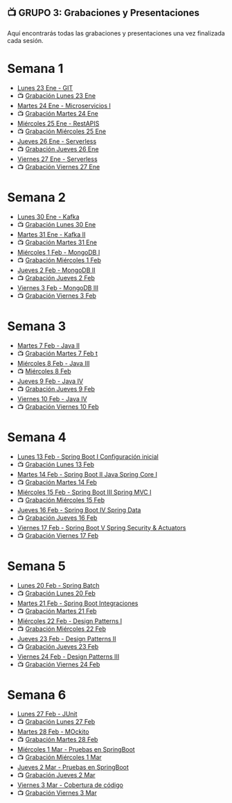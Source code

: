 ## 📺 GRUPO 3: Grabaciones y Presentaciones
Aquí encontrarás todas las grabaciones y presentaciones una vez finalizada cada sesión.

# Semana 1
- [Lunes 23 Ene - GIT]()
- 📺 [Grabación Lunes 23 Ene](https://drive.google.com/file/d/1fF-QH0jJfpCKe_JJ-62sAqUWvJZzy3Hq/view?usp=sharing)
- [Martes 24 Ene - Microservicios I]()
- 📺 [Grabación Martes 24 Ene]()
- [Miércoles 25 Ene - RestAPIS]()
- 📺 [Grabación Miércoles 25 Ene]()
- [Jueves 26 Ene - Serverless]()
- 📺 [Grabación Jueves 26 Ene]()
- [Viernes 27 Ene - Serverless]()
- 📺 [Grabación Viernes 27 Ene]()

# Semana 2
- [Lunes 30 Ene - Kafka]()
- 📺 [Grabación Lunes 30 Ene]()
- [Martes 31 Ene - Kafka II]()
- 📺 [Grabación Martes 31 Ene]()
- [Miércoles 1 Feb - MongoDB I]()
- 📺 [Grabación Miércoles 1 Feb]()
- [Jueves 2 Feb - MongoDB II]()
- 📺 [Grabación Jueves 2 Feb]()
- [Viernes 3 Feb - MongoDB III]()
- 📺 [Grabación Viernes 3 Feb]()

# Semana 3
- [Martes 7 Feb - Java II]()
- 📺 [Grabación Martes 7 Feb t]()
- [Miércoles 8 Feb - Java III]()
- 📺 [Miércoles 8 Feb]()
- [Jueves 9 Feb - Java IV]()
- 📺 [Grabación Jueves 9 Feb]()
-  [Viernes 10 Feb - Java IV]()
- 📺 [Grabación Viernes 10 Feb]()

# Semana 4
- [Lunes 13 Feb - Spring Boot I Configuración inicial]()
- 📺 [Grabación Lunes 13 Feb]()
- [Martes 14 Feb - Spring Boot II Java Spring Core I]()
- 📺 [Grabación Martes 14 Feb]()
- [Miércoles 15 Feb - Spring Boot III Spring MVC I]()
- 📺 [Grabación Miércoles 15 Feb]()
- [Jueves 16 Feb - Spring Boot IV Spring Data]()
- 📺 [Grabación Jueves 16 Feb]()
-  [Viernes 17 Feb - Spring Boot V Spring Security & Actuators]()
- 📺 [Grabación Viernes 17 Feb]()

# Semana 5
- [Lunes 20 Feb - Spring Batch]()
- 📺 [Grabación Lunes 20 Feb]()
- [Martes 21 Feb - Spring Boot Integraciones]()
- 📺 [Grabación Martes 21 Feb]()
- [Miércoles 22 Feb - Design Patterns I]()
- 📺 [Grabación Miércoles 22 Feb]()
- [Jueves 23 Feb - Design Patterns II]()
- 📺 [Grabación Jueves 23 Feb]()
-  [Viernes 24 Feb - Design Patterns III]()
- 📺 [Grabación Viernes 24 Feb]()

# Semana 6
- [Lunes 27 Feb - JUnit]()
- 📺 [Grabación Lunes 27 Feb]()
- [Martes 28 Feb - MOckito]()
- 📺 [Grabación Martes 28 Feb]()
- [Miércoles 1 Mar - Pruebas en SpringBoot]()
- 📺 [Grabación Miércoles 1 Mar]()
- [Jueves 2 Mar - Pruebas en SpringBoot]()
- 📺 [Grabación Jueves 2 Mar]()
-  [Viernes 3 Mar - Cobertura de código]()
- 📺 [Grabación Viernes 3 Mar]()
